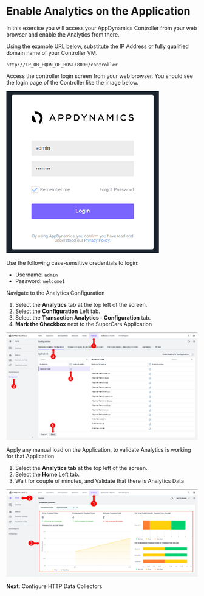 # Enable Analytics on the Application

In this exercise you will access your AppDynamics Controller from your web browser and enable the Analytics from there.

Using the example URL below, substitute the IP Address or fully qualified domain name of your Controller VM.

```
http://IP_OR_FQDN_OF_HOST:8090/controller
```

Access the controller login screen from your web browser. You should see the login page of the Controller like the image below.

![Controller Login Screen](assets/images/02-controller-login.png)

Use the following case-sensitive credentials to login:

- Username: `admin`
- Password: `welcome1`

Navigate to the Analytics Configuration

1.	Select the **Analytics** tab at the top left of the screen.
2.	Select the **Configuration** Left tab.
3.	Select the **Transaction Analytics - Configuration** tab.
4.	**Mark the Checkbox** next to the SuperCars Application


  ![Enable Analytics](assets/images/06-enable-analytics-01.png)

Apply any manual load on the Application, to validate Analytics is working for that Application
1.	Select the **Analytics tab** at the top left of the screen.
2.	Select the **Home** Left tab.
3.	Wait for couple of minutes, and Validate that there is Analytics Data


  ![Validate Analytics](assets/images/06-validate-analytics-02.png)

**Next**: Configure HTTP Data Collectors
